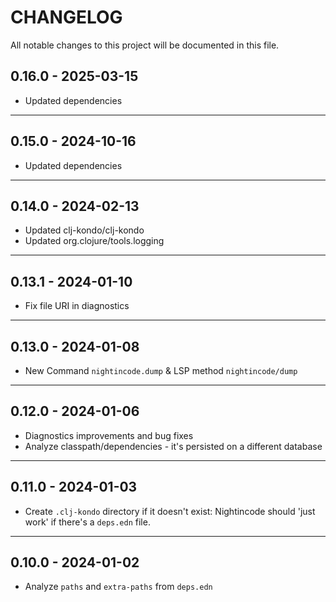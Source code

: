 # CHANGELOG

All notable changes to this project will be documented in this file.

## 0.16.0 - 2025-03-15
- Updated dependencies

---

## 0.15.0 - 2024-10-16
- Updated dependencies

---

## 0.14.0 - 2024-02-13
- Updated clj-kondo/clj-kondo
- Updated org.clojure/tools.logging

---

## 0.13.1 - 2024-01-10
- Fix file URI in diagnostics

---

## 0.13.0 - 2024-01-08
- New Command `nightincode.dump` & LSP method `nightincode/dump`

---

## 0.12.0 - 2024-01-06
- Diagnostics improvements and bug fixes
- Analyze classpath/dependencies - it's persisted on a different database

---

## 0.11.0 - 2024-01-03
- Create `.clj-kondo` directory if it doesn't exist:
	Nightincode should 'just work' if there's a `deps.edn` file.

---

## 0.10.0 - 2024-01-02
- Analyze `paths` and `extra-paths` from `deps.edn`
